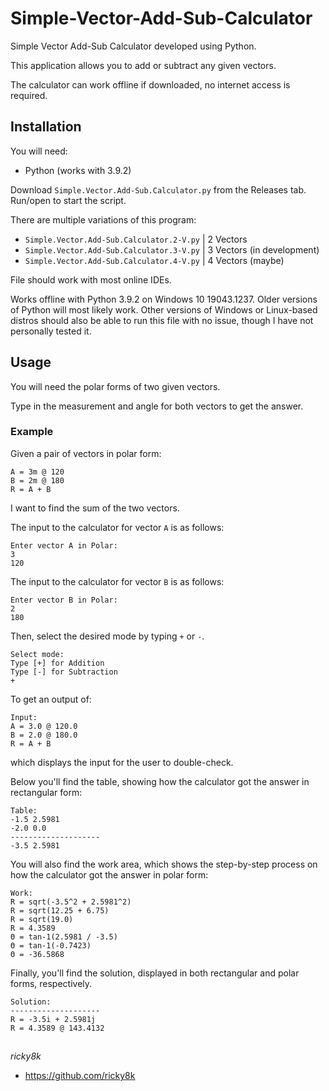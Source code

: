 # Simple-Vector-Add-Sub-Calculator
Simple Vector Add-Sub Calculator developed using Python.

This application allows you to add or subtract any given vectors.

The calculator can work offline if downloaded, no internet access is required.

## Installation
You will need:
- Python (works with 3.9.2)

Download `Simple.Vector.Add-Sub.Calculator.py` from the Releases tab. Run/open to start the script.

There are multiple variations of this program:
- `Simple.Vector.Add-Sub.Calculator.2-V.py` | 2 Vectors
- `Simple.Vector.Add-Sub.Calculator.3-V.py` | 3 Vectors (in development)
- `Simple.Vector.Add-Sub.Calculator.4-V.py` | 4 Vectors (maybe)

File should work with most online IDEs.

Works offline with Python 3.9.2 on Windows 10 19043.1237. Older versions of Python will most likely work. Other versions of Windows or Linux-based distros should also be able to run this file with no issue, though I have not personally tested it.

## Usage
You will need the polar forms of two given vectors.

Type in the measurement and angle for both vectors to get the answer.

### Example
Given a pair of vectors in polar form:
```
A = 3m @ 120
B = 2m @ 180
R = A + B
```
I want to find the sum of the two vectors.

The input to the calculator for vector `A` is as follows:
```
Enter vector A in Polar:
3
120
```
The input to the calculator for vector `B` is as follows:
```
Enter vector B in Polar:
2
180
```
Then, select the desired mode by typing `+` or `-`.
```
Select mode:
Type [+] for Addition
Type [-] for Subtraction
+
```
To get an output of:
```
Input:
A = 3.0 @ 120.0
B = 2.0 @ 180.0
R = A + B
```
which displays the input for the user to double-check.

Below you'll find the table, showing how the calculator got the answer in rectangular form:
```
Table:
-1.5 2.5981
-2.0 0.0
--------------------
-3.5 2.5981
```
You will also find the work area, which shows the step-by-step process on how the calculator got the answer in polar form:
```
Work:
R = sqrt(-3.5^2 + 2.5981^2)
R = sqrt(12.25 + 6.75)
R = sqrt(19.0)
R = 4.3589
Θ = tan-1(2.5981 / -3.5)
Θ = tan-1(-0.7423)
Θ = -36.5868
```
Finally, you'll find the solution, displayed in both rectangular and polar forms, respectively.
```
Solution:
--------------------
R = -3.5i + 2.5981j
R = 4.3589 @ 143.4132
```

## 
*ricky8k*
- https://github.com/ricky8k
